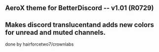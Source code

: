 AeroX theme for BetterDiscord -- v1.01 (R0729)
----------------------------------------
Makes discord translucentand adds new colors for unread and muted channels.
-----------------------------------------------------------------------------

done by hairforcetwo7/crownlabs
